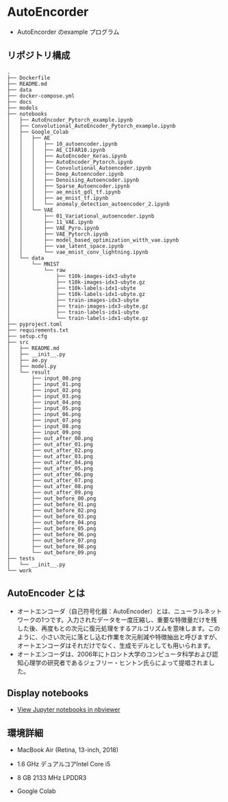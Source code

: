 # AutoEncorder

- AutoEncorder のexample プログラム

## リポジトリ構成

```
.
├── Dockerfile
├── README.md
├── data
├── docker-compose.yml
├── docs
├── models
├── notebooks
│   ├── AutoEncoder_Pytorch_example.ipynb
│   ├── Convolutional_AutoEncoder_Pytorch_example.ipynb
│   ├── Google_Colab
│   │   ├── AE
│   │   │   ├── 10_autoencoder.ipynb
│   │   │   ├── AE_CIFAR10.ipynb
│   │   │   ├── AutoEncoder_Keras.ipynb
│   │   │   ├── AutoEncoder_Pytorch.ipynb
│   │   │   ├── Convolutional_Autoencoder.ipynb
│   │   │   ├── Deep_Autoencoder.ipynb
│   │   │   ├── Denoising_Autoencoder.ipynb
│   │   │   ├── Sparse_Autoencoder.ipynb
│   │   │   ├── ae_mnist_gdl_tf.ipynb
│   │   │   ├── ae_mnist_tf.ipynb
│   │   │   └── anomaly_detection_autoencoder_2.ipynb
│   │   └── VAE
│   │       ├── 01_Variational_autoencoder.ipynb
│   │       ├── 11_VAE.ipynb
│   │       ├── VAE_Pyro.ipynb
│   │       ├── VAE_Pytorch.ipynb
│   │       ├── model_based_optimization_witth_vae.ipynb
│   │       ├── vae_latent_space.ipynb
│   │       └── vae_mnist_conv_lightning.ipynb
│   └── data
│       └── MNIST
│           └── raw
│               ├── t10k-images-idx3-ubyte
│               ├── t10k-images-idx3-ubyte.gz
│               ├── t10k-labels-idx1-ubyte
│               ├── t10k-labels-idx1-ubyte.gz
│               ├── train-images-idx3-ubyte
│               ├── train-images-idx3-ubyte.gz
│               ├── train-labels-idx1-ubyte
│               └── train-labels-idx1-ubyte.gz
├── pyproject.toml
├── requirements.txt
├── setup.cfg
├── src
│   ├── README.md
│   ├── __init__.py
│   ├── ae.py
│   ├── model.py
│   └── result
│       ├── input_00.png
│       ├── input_01.png
│       ├── input_02.png
│       ├── input_03.png
│       ├── input_04.png
│       ├── input_05.png
│       ├── input_06.png
│       ├── input_07.png
│       ├── input_08.png
│       ├── input_09.png
│       ├── out_after_00.png
│       ├── out_after_01.png
│       ├── out_after_02.png
│       ├── out_after_03.png
│       ├── out_after_04.png
│       ├── out_after_05.png
│       ├── out_after_06.png
│       ├── out_after_07.png
│       ├── out_after_08.png
│       ├── out_after_09.png
│       ├── out_before_00.png
│       ├── out_before_01.png
│       ├── out_before_02.png
│       ├── out_before_03.png
│       ├── out_before_04.png
│       ├── out_before_05.png
│       ├── out_before_06.png
│       ├── out_before_07.png
│       ├── out_before_08.png
│       └── out_before_09.png
├── tests
│   └── __init__.py
└── work
```

## AutoEncoder とは

- オートエンコーダ（自己符号化器：AutoEncoder）とは、ニューラルネットワークの1つです。入力されたデータを一度圧縮し、重要な特徴量だけを残した後、再度もとの次元に復元処理をするアルゴリズムを意味します。このように、小さい次元に落とし込む作業を次元削減や特徴抽出と呼びますが、オートエンコーダはそれだけでなく、生成モデルとしても用いられます。
- オートエンコーダは、2006年にトロント大学のコンピュータ科学および認知心理学の研究者であるジェフリー・ヒントン氏らによって提唱されました。

## Display notebooks

- [View Jupyter notebooks in nbviewer](https://nbviewer.jupyter.org/github/ykato27/AutoEncorder/tree/main/notebooks/)

## 環境詳細

- MacBook Air (Retina, 13-inch, 2018)
- 1.6 GHz デュアルコアIntel Core i5
- 8 GB 2133 MHz LPDDR3

- Google Colab
